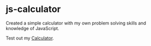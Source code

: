 # js-calculator

Created a simple calculator with my own problem solving skills and knowledge of JavaScript.

Test out my <a href="https://victorpena13.github.io/calculator.html" >Calculator</a>.
